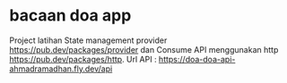 # bacaan doa app

Project latihan State management provider https://pub.dev/packages/provider dan Consume API menggunakan http https://pub.dev/packages/http.
Url API : https://doa-doa-api-ahmadramadhan.fly.dev/api
